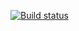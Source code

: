 [![Build status](https://ci.appveyor.com/api/projects/status/xyosd004poaxdr9f?svg=true)](https://ci.appveyor.com/project/Vestanu/ra-2-1)
